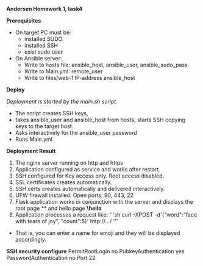 **Andersen Homework 1, task4**

**Prerequisites**

* On target PC must be:
  - installed SUDO
  - installed SSH
  - exist sudo user
* On Ansible server:
  - Write to hosts file: ansible_host, ansible_user, ansible_sudo_pass
  - Write to Main.yml: remote_user
  - Write to files/web-1 IP-address ansible_host

**Deploy**

*Deployment is started by the main.sh script*
* The script creates SSH keys,
* takes ansible_user and ansible_host from hosts, starts SSH copying keys to the target host.
* Asks interactively for the ansible_user password
* Runs Main.yml


**Deployment Result**
1. The nginx server running on http and https
2. Application configured as service and works after restart.
3. SSH configured for Key access only. Root access disabled.
4. SSL certificates creates automatically.
5. SSH certs creates automatically and delivered interactively.
6. UFW firewall installed. Open ports: 80, 443, 22
7. Flask application works in conjunction with the server and displays the root page *\* and hello page **\hello**
8. Application processes a request like:
'''sh
curl -XPOST -d'{"word":"face with tears of joy", "count":5}' http://.../
'''
* That is, you can enter a name for emoji and they will be displayed accordingly.

**SSH security configure**
PermitRootLogin no
PubkeyAuthentication yes
PasswordAuthentication no
Port 22
